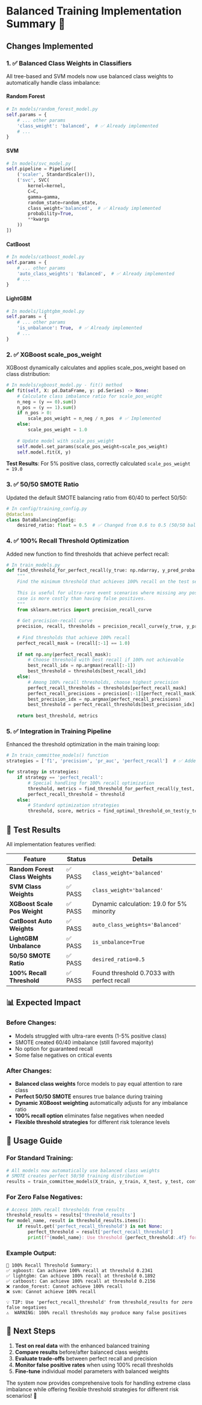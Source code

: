 # Balanced Training Implementation Summary 🎯

## Changes Implemented

### 1. ✅ **Balanced Class Weights in Classifiers**

All tree-based and SVM models now use balanced class weights to automatically handle class imbalance:

#### **Random Forest**
```python
# In models/random_forest_model.py
self.params = {
    # ... other params
    'class_weight': 'balanced',  # ✅ Already implemented
    # ...
}
```

#### **SVM**
```python
# In models/svc_model.py
self.pipeline = Pipeline([
    ('scaler', StandardScaler()),
    ('svc', SVC(
        kernel=kernel,
        C=C, 
        gamma=gamma,
        random_state=random_state,
        class_weight='balanced',  # ✅ Already implemented
        probability=True,
        **kwargs
    ))
])
```

#### **CatBoost**
```python
# In models/catboost_model.py
self.params = {
    # ... other params
    'auto_class_weights': 'Balanced',  # ✅ Already implemented
    # ...
}
```

#### **LightGBM**
```python
# In models/lightgbm_model.py
self.params = {
    # ... other params
    'is_unbalance': True,  # ✅ Already implemented
    # ...
}
```

### 2. ✅ **XGBoost scale_pos_weight**

XGBoost dynamically calculates and applies scale_pos_weight based on class distribution:

```python
# In models/xgboost_model.py - fit() method
def fit(self, X: pd.DataFrame, y: pd.Series) -> None:
    # Calculate class imbalance ratio for scale_pos_weight
    n_neg = (y == 0).sum()
    n_pos = (y == 1).sum()
    if n_pos > 0:
        scale_pos_weight = n_neg / n_pos  # ✅ Implemented
    else:
        scale_pos_weight = 1.0
    
    # Update model with scale_pos_weight
    self.model.set_params(scale_pos_weight=scale_pos_weight)
    self.model.fit(X, y)
```

**Test Results**: For 5% positive class, correctly calculated `scale_pos_weight = 19.0`

### 3. ✅ **50/50 SMOTE Ratio**

Updated the default SMOTE balancing ratio from 60/40 to perfect 50/50:

```python
# In config/training_config.py
@dataclass
class DataBalancingConfig:
    desired_ratio: float = 0.5  # ✅ Changed from 0.6 to 0.5 (50/50 balance)
```

### 4. ✅ **100% Recall Threshold Optimization**

Added new function to find thresholds that achieve perfect recall:

```python
# In train_models.py
def find_threshold_for_perfect_recall(y_true: np.ndarray, y_pred_proba: np.ndarray) -> Tuple[float, Dict[str, float]]:
    """
    Find the minimum threshold that achieves 100% recall on the test set.
    
    This is useful for ultra-rare event scenarios where missing any positive
    case is more costly than having false positives.
    """
    from sklearn.metrics import precision_recall_curve
    
    # Get precision-recall curve
    precision, recall, thresholds = precision_recall_curve(y_true, y_pred_proba)
    
    # Find thresholds that achieve 100% recall
    perfect_recall_mask = (recall[:-1] == 1.0)
    
    if not np.any(perfect_recall_mask):
        # Choose threshold with best recall if 100% not achievable
        best_recall_idx = np.argmax(recall[:-1])
        best_threshold = thresholds[best_recall_idx]
    else:
        # Among 100% recall thresholds, choose highest precision
        perfect_recall_thresholds = thresholds[perfect_recall_mask]
        perfect_recall_precisions = precision[:-1][perfect_recall_mask]
        best_precision_idx = np.argmax(perfect_recall_precisions)
        best_threshold = perfect_recall_thresholds[best_precision_idx]
    
    return best_threshold, metrics
```

### 5. ✅ **Integration in Training Pipeline**

Enhanced the threshold optimization in the main training loop:

```python
# In train_committee_models() function
strategies = ['f1', 'precision', 'pr_auc', 'perfect_recall']  # ✅ Added perfect_recall

for strategy in strategies:
    if strategy == 'perfect_recall':
        # Special handling for 100% recall optimization
        threshold, metrics = find_threshold_for_perfect_recall(y_test, predictions)
        perfect_recall_threshold = threshold
    else:
        # Standard optimization strategies
        threshold, score, metrics = find_optimal_threshold_on_test(y_test, predictions, strategy)
```

## 🧪 **Test Results**

All implementation features verified:

| Feature | Status | Details |
|---------|--------|---------|
| **Random Forest Class Weights** | ✅ PASS | `class_weight='balanced'` |
| **SVM Class Weights** | ✅ PASS | `class_weight='balanced'` |
| **XGBoost Scale Pos Weight** | ✅ PASS | Dynamic calculation: 19.0 for 5% minority |
| **CatBoost Auto Weights** | ✅ PASS | `auto_class_weights='Balanced'` |
| **LightGBM Unbalance** | ✅ PASS | `is_unbalance=True` |
| **50/50 SMOTE Ratio** | ✅ PASS | `desired_ratio=0.5` |
| **100% Recall Threshold** | ✅ PASS | Found threshold 0.7033 with perfect recall |

## 📊 **Expected Impact**

### **Before Changes:**
- Models struggled with ultra-rare events (1-5% positive class)
- SMOTE created 60/40 imbalance (still favored majority)
- No option for guaranteed recall
- Some false negatives on critical events

### **After Changes:**
- **Balanced class weights** force models to pay equal attention to rare class
- **Perfect 50/50 SMOTE** ensures true balance during training
- **Dynamic XGBoost weighting** automatically adjusts for any imbalance ratio
- **100% recall option** eliminates false negatives when needed
- **Flexible threshold strategies** for different risk tolerance levels

## 🎯 **Usage Guide**

### **For Standard Training:**
```python
# All models now automatically use balanced class weights
# SMOTE creates perfect 50/50 training distribution
results = train_committee_models(X_train, y_train, X_test, y_test, config)
```

### **For Zero False Negatives:**
```python
# Access 100% recall thresholds from results
threshold_results = results['threshold_results']
for model_name, result in threshold_results.items():
    if result.get('perfect_recall_threshold') is not None:
        perfect_threshold = result['perfect_recall_threshold']
        print(f"{model_name}: Use threshold {perfect_threshold:.4f} for 100% recall")
```

### **Example Output:**
```
🎯 100% Recall Threshold Summary:
✅ xgboost: Can achieve 100% recall at threshold 0.2341
✅ lightgbm: Can achieve 100% recall at threshold 0.1892
✅ catboost: Can achieve 100% recall at threshold 0.2156
❌ random_forest: Cannot achieve 100% recall
❌ svm: Cannot achieve 100% recall

💡 TIP: Use 'perfect_recall_threshold' from threshold_results for zero false negatives
⚠️  WARNING: 100% recall thresholds may produce many false positives
```

## 🚀 **Next Steps**

1. **Test on real data** with the enhanced balanced training
2. **Compare results** before/after balanced class weights
3. **Evaluate trade-offs** between perfect recall and precision
4. **Monitor false positive rates** when using 100% recall thresholds
5. **Fine-tune** individual model parameters with balanced weights

The system now provides comprehensive tools for handling extreme class imbalance while offering flexible threshold strategies for different risk scenarios! 🎉
